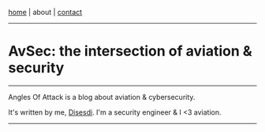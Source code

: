 
<a href="https://disesdi.github.io/" target="_blank" rel="noopener noreferrer">home</a> \| about \| 
<a href="https://cr1.dev/contact.html" target="_blank" rel="noopener noreferrer">contact</a>

-------

# AvSec: the intersection of aviation & security

-------

Angles Of Attack is a blog about aviation & cybersecurity. 

It's written by me, [Disesdi](https://cr1.dev/contact.html). I'm a security engineer & I <3 aviation. 

-----


